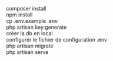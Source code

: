 composer install   
npm install  
cp .env.example .env  
php artisan key:generate  
créer la db en local  
configurer le fichier de configuration .env  
php artisan migrate  
php artisan serve  
